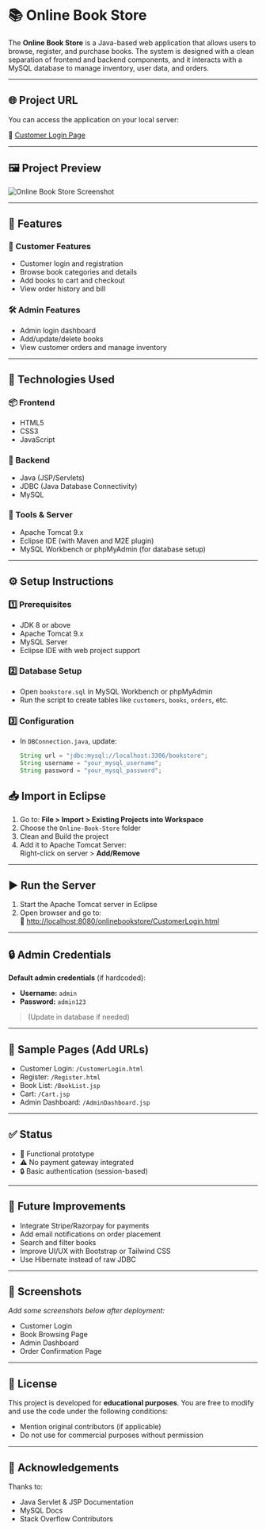 # 📚 Online Book Store

The **Online Book Store** is a Java-based web application that allows users to browse, register, and purchase books. The system is designed with a clean separation of frontend and backend components, and it interacts with a MySQL database to manage inventory, user data, and orders.

---

## 🌐 Project URL

You can access the application on your local server:

🔗 [Customer Login Page](http://localhost:8080/onlinebookstore/CustomerLogin.html)

---

## 🖼️ Project Preview

<!-- Add your image below -->
![Online Book Store Screenshot](https://i.ibb.co/35qNmm6g/Photo.jpg)

---

## 📌 Features

### 👥 Customer Features
- Customer login and registration
- Browse book categories and details
- Add books to cart and checkout
- View order history and bill

### 🛠️ Admin Features
- Admin login dashboard
- Add/update/delete books
- View customer orders and manage inventory

---

## 🧰 Technologies Used

### 📦 Frontend
- HTML5
- CSS3
- JavaScript

### 🧠 Backend
- Java (JSP/Servlets)
- JDBC (Java Database Connectivity)
- MySQL

### 🔧 Tools & Server
- Apache Tomcat 9.x
- Eclipse IDE (with Maven and M2E plugin)
- MySQL Workbench or phpMyAdmin (for database setup)

---

## ⚙️ Setup Instructions

### 1️⃣ Prerequisites
- JDK 8 or above
- Apache Tomcat 9.x
- MySQL Server
- Eclipse IDE with web project support

### 2️⃣ Database Setup
- Open `bookstore.sql` in MySQL Workbench or phpMyAdmin
- Run the script to create tables like `customers`, `books`, `orders`, etc.

### 3️⃣ Configuration
- In `DBConnection.java`, update:
  ```java
  String url = "jdbc:mysql://localhost:3306/bookstore";
  String username = "your_mysql_username";
  String password = "your_mysql_password";

## 📥 Import in Eclipse

1. Go to: **File > Import > Existing Projects into Workspace**
2. Choose the `Online-Book-Store` folder
3. Clean and Build the project
4. Add it to Apache Tomcat Server:  
   Right-click on server > **Add/Remove**

---

## ▶️ Run the Server

1. Start the Apache Tomcat server in Eclipse
2. Open browser and go to:  
   🔗 [http://localhost:8080/onlinebookstore/CustomerLogin.html](http://localhost:8080/onlinebookstore/CustomerLogin.html)

---

## 🔒 Admin Credentials

**Default admin credentials** (if hardcoded):

- **Username:** `admin`  
- **Password:** `admin123`

> (Update in database if needed)

---

## 🛒 Sample Pages (Add URLs)

- Customer Login: `/CustomerLogin.html`
- Register: `/Register.html`
- Book List: `/BookList.jsp`
- Cart: `/Cart.jsp`
- Admin Dashboard: `/AdminDashboard.jsp`

---

## ✅ Status

- 📌 Functional prototype  
- ⚠️ No payment gateway integrated  
- 🔒 Basic authentication (session-based)

---

## 🚧 Future Improvements

- Integrate Stripe/Razorpay for payments
- Add email notifications on order placement
- Search and filter books
- Improve UI/UX with Bootstrap or Tailwind CSS
- Use Hibernate instead of raw JDBC

---

## 📸 Screenshots

_Add some screenshots below after deployment:_

- Customer Login  
- Book Browsing Page  
- Admin Dashboard  
- Order Confirmation Page

---

## 📄 License

This project is developed for **educational purposes**. You are free to modify and use the code under the following conditions:

- Mention original contributors (if applicable)
- Do not use for commercial purposes without permission

---

## 🙌 Acknowledgements

Thanks to:

- Java Servlet & JSP Documentation  
- MySQL Docs  
- Stack Overflow Contributors
